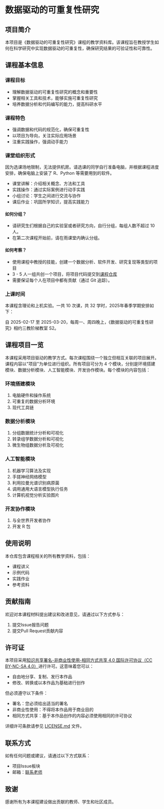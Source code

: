 # 数据驱动的可重复性研究

## 项目简介

本项目是《数据驱动的可重复性研究》课程的教学资料库。该课程旨在教授学生如何在科学研究中实现数据驱动的可重复性，确保研究结果的可验证性和可靠性。

## 课程基本信息

### 课程目标

- 理解数据驱动的可重复性研究的概念和重要性
- 掌握相关工具和技术，能够实施可重复性研究
- 培养数据分析和代码编写的能力，提高科研水平

### 课程特色

- 强调数据和代码的规范化，确保可重复性
- 以项目为导向，关注实际应用场景
- 注重实践操作，强调动手能力

### 课堂组织形式

因为选课场地限制，无法提供机房。请选课的同学自行准备电脑，并根据课程进度安排，确保电脑上安装了 R、Python 等需要用到的软件。

- 课堂讲解：介绍相关概念、方法和工具
- 实践操作：通过实际案例进行动手实践
- 小组讨论：学生之间进行交流与协作
- 课后作业：巩固所学知识，提高实践能力

#### 如何分组？

- 请研究生们根据自己的实验室或者研究方向，自行分组，每组人数不超过 10 人。
- 在第二次课程开始前，请在雨课堂内确认分组。

#### 如何考察？

- 使用课程中教授的技能，创建一个数据分析、软件开发、研究复现等类型的项目
- 3 - 5 人一组共创一个项目，将项目代码提交到[课程仓库](https://github.com/D2RS-2025spring)
- 需要保证每个人在项目中都有贡献（通过 Git 追踪）。

### 上课时间

本课程含理论和上机实验。一共 10 次课，共 32 学时，2025年春季学期安排如下：

自 2025-02-17 至 2025-03-20，每周一、周四晚上，《数据驱动的可重复性研究》相约三教阶梯教室 S2。

## 课程项目一览

本课程采用项目驱动的教学方式。每次课程围绕一个独立但相互关联的项目展开。课程内容以"项目"为单位进行组织。所有项目可分为 4 个模块，分别是环境搭建模块、数据分析模块、人工智能模块、开发协作模块。每个模块的内容包括：

### 环境搭建模块

1. 电脑硬件和操作系统
2. 可重复的数据分析环境
3. 现代工具链

### 数据分析模块

1. 分组数据统计分析和可视化
2. 转录组学数据分析和可视化
3. 微生物组数据分析及可视化

### 人工智能模块

1. 机器学习算法及实现
2. 手搓神经网络模型
3. 利用拉曼光谱识别病原菌
4. 调用通用大语言模型执行任务
5. 计算机视觉分析实验图片

### 开发协作模块

1. 与全世界开发者协作
2. 开发 R 包

## 使用说明

本仓库包含课程相关的所有教学资料，包括：

- 课程讲义
- 示例代码
- 实践作业
- 参考资料

## 贡献指南

欢迎对本课程材料提出建议和改进意见，请通过以下方式参与：

1. 提交Issue报告问题
2. 提交Pull Request贡献内容

## 许可证

本项目采用[知识共享署名-非商业性使用-相同方式共享 4.0 国际许可协议（CC BY-NC-SA 4.0）](LICENSE.md)进行许可。这意味着您可以：

- 自由地分享、复制、发行本作品
- 修改、转换或以本作品为基础进行创作

但必须遵守以下条件：

- 署名：您必须给出适当的署名
- 非商业性使用：不得将本作品用于商业目的
- 相同方式共享：基于本作品创作的内容必须使用相同的许可协议

详细许可条款请参见 [LICENSE.md](LICENSE.md) 文件。

## 联系方式

如有任何问题或建议，请通过以下方式联系：

- 项目Issue板块
- 邮箱：[联系老师](gaoch@mail.hzau.edu.cn)

## 致谢

感谢所有为本课程建设做出贡献的教师、学生和社区成员。
